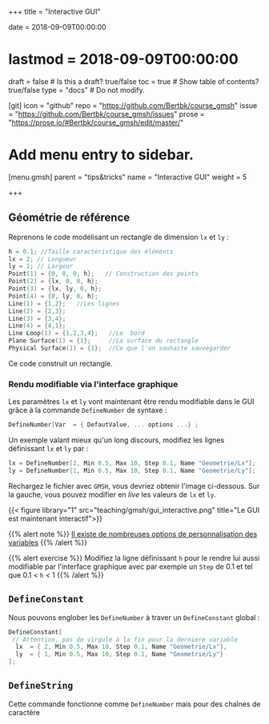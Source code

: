 +++
title = "Interactive GUI"

date = 2018-09-09T00:00:00
# lastmod = 2018-09-09T00:00:00

draft = false  # Is this a draft? true/false
toc = true  # Show table of contents? true/false
type = "docs"  # Do not modify.

[git]
  icon = "github"
  repo = "https://github.com/Bertbk/course_gmsh"
  issue = "https://github.com/Bertbk/course_gmsh/issues"
  prose = "https://prose.io/#Bertbk/course_gmsh/edit/master/"
  

# Add menu entry to sidebar.
[menu.gmsh]
  parent = "tips&tricks"
  name = "Interactive GUI"
  weight = 5


+++

## Géométrie de référence

Reprenons le code modélisant un rectangle de dimension `lx` et `ly` :

```c++
h = 0.1; //Taille caractéristique des éléménts
lx = 2; // Longueur
ly = 1; // Largeur
Point(1) = {0, 0, 0, h};   // Construction des points
Point(2) = {lx, 0, 0, h};
Point(3) = {lx, ly, 0, h};
Point(4) = {0, ly, 0, h};
Line(1) = {1,2};   //Les lignes
Line(2) = {2,3};
Line(3) = {3,4};
Line(4) = {4,1};
Line Loop(1) = {1,2,3,4};   //Le  bord
Plane Surface(1) = {1};     //La surface du rectangle
Physical Surface(1) = {1};  //Ce que l'on souhaite sauvegarder
```

Ce code construit un rectangle.

### Rendu modifiable via l'interface graphique

Les paramètres `lx` et `ly` vont maintenant être rendu modifiable dans le GUI grâce à la commande `DefineNumber` de syntaxe :
```c++
DefineNumber[Var  = { DefautValue, ... options ...} ;
```
Un exemple valant mieux qu'un long discours, modifiez les lignes définissant `lx` et `ly` par :
```c++
lx = DefineNumber[2, Min 0.5, Max 10, Step 0.1, Name "Geometrie/Lx"];
ly = DefineNumber[1, Min 0.5, Max 10, Step 0.1, Name "Geometrie/Ly"];
```
Rechargez le fichier avec `GMSH`, vous devriez obtenir l'image ci-dessous. Sur la gauche, vous pouvez modifier en *live* les valeurs de `lx` et `ly`.


{{< figure library="1" src="teaching/gmsh/gui_interactive.png" title="Le GUI est maintenant interactif">}}



{{% alert note %}}
[Il existe de nombreuses options de personnalisation des variables](https://gitlab.onelab.info/doc/tutorials/wikis/ONELAB-syntax-for-Gmsh-and-GetDP)
{{% /alert %}}

{{% alert exercise %}}
Modifiez la ligne définissant `h` pour le rendre lui aussi modifiable par l'interface graphique avec par exemple un `Step` de 0.1 et tel que 0.1 < `h` < 1
{{% /alert %}}


## `DefineConstant`

Nous pouvons englober les `DefineNumber` à traver un `DefineConstant` global :
```c++
DefineConstant[
 // Attention, pas de virgule à la fin pour la derniere variable
  lx  = { 2, Min 0.5, Max 10, Step 0.1, Name "Geometrie/Lx"},
  ly  = { 1, Min 0.5, Max 10, Step 0.1, Name "Geometrie/Ly"}
];
```

## `DefineString`

Cette commande fonctionne comme `DefineNumber` mais pour des chaînes de caractère
